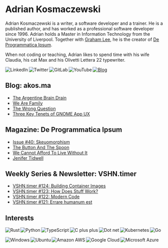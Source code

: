 # Adrian Kosmaczewski

Adrian Kosmaczewski is a writer, a software developer and a trainer. He is a published author, and has worked as a professional software developer since 1996. Adrian holds a Master in Information Technology from the University of Liverpool. Together with [Graham Lee](https://github.com/iamleeg/), he is the creator of [De Programmatica Ipsum](https://deprogrammaticaipsum.com).

When not coding or teaching, Adrian likes to spend time with his wife Claudia, his cat Max and his Olivetti Lettera 22 typewriter.

[<img align="left" alt="LinkedIn" src="https://img.shields.io/badge/linkedin-%230077B5.svg?&style=for-the-badge&logo=linkedin&logoColor=white">](https://linkedin.com/in/akosma) [<img align="left" alt="Twitter" src="https://img.shields.io/badge/twitter-%231DA1F2.svg?&style=for-the-badge&logo=twitter&logoColor=white">](https://twitter.com/akosma) [<img align="left" alt="GitLab" src="https://img.shields.io/badge/gitlab-%23330f63.svg?&style=for-the-badge&logo=gitlab&logoColor=white">](https://gitlab.com/akosma) [<img alt="YouTube" align="left" src="https://img.shields.io/badge/youtube-%23FF0000.svg?&style=for-the-badge&logo=youtube&logoColor=white">](https://vshn.tv) [<img alt="Blog" src="https://img.shields.io/badge/rss-%23FFA500.svg?&style=for-the-badge&logo=rss&logoColor=white">](https://akos.ma/index.xml)

## Blog: akos.ma

<!-- AKOSMA:START -->
- [The Argentine Brain Drain](https://akos.ma/blog/the-argentine-brain-drain/)
- [We Are Family](https://akos.ma/blog/we-are-family/)
- [The Wrong Question](https://akos.ma/blog/the-wrong-question/)
- [Three Key Tenets of GNOME App UX](https://akos.ma/blog/three-key-tenets-of-gnome-app-ux/)
<!-- AKOSMA:END -->

## Magazine: De Programmatica Ipsum

<!-- DEPROGIPSUM:START -->
- [Issue #40: Skeuomorphism](https://deprogrammaticaipsum.com/issue-40-skeuomorphism/)
- [The Button And The Spoon](https://deprogrammaticaipsum.com/the-button-and-the-spoon/)
- [We Cannot Afford To Live Without It](https://deprogrammaticaipsum.com/we-cannot-afford-to-live-without-it/)
- [Jenifer Tidwell](https://deprogrammaticaipsum.com/jenifer-tidwell/)
<!-- DEPROGIPSUM:END -->

## Weekly Series & Newsletter: VSHN.timer

<!-- VSHNTIMER:START -->
- [VSHN.timer #124: Building Container Images](https://www.vshn.ch/blog/vshn-timer-124-building-container-images/)
- [VSHN.timer #123: How Does Stuff Work?](https://www.vshn.ch/blog/vshn-timer-123-how-does-stuff-work/)
- [VSHN.timer #122: Modern Code](https://www.vshn.ch/blog/vshn-timer-122-modern-code/)
- [VSHN.timer #121: Errare humanum est](https://www.vshn.ch/blog/vshn-timer-121-errare-humanum-est/)
<!-- VSHNTIMER:END -->

## Interests

<img align="left" alt="Rust" src="https://img.shields.io/badge/rust-DEA584?logo=rust&logoColor=white&style=for-the-badge"> <img align="left" alt="Python" src="https://img.shields.io/badge/python-%233776AB.svg?&style=for-the-badge&logo=python&logoColor=white"> <img align="left" alt="TypeScript" src="https://img.shields.io/badge/typescript%20-%23007ACC.svg?&style=for-the-badge&logo=typescript&logoColor=white"> <img align="left" alt="C plus plus" src="https://img.shields.io/badge/c++%20-%2300599C.svg?&style=for-the-badge&logo=c%2B%2B&logoColor=white"> <img alt="Go" src="https://img.shields.io/badge/go-%2300ADD8.svg?&style=for-the-badge&logo=go&logoColor=white"> <img alt="Dot net" align="left" src="https://img.shields.io/badge/dotnet-net%23239120.svg?color=5C2D91&style=for-the-badge&logo=.net&logoColor=white"> <img align="left" alt="Kubernetes" src="https://img.shields.io/badge/kubernetes-326de6?logo=kubernetes&logoColor=white&style=for-the-badge">

<img align="left" alt="Windows" src="https://img.shields.io/badge/windows-0078D6?logo=windows&logoColor=white&style=for-the-badge"> <img align="left" alt="Ubuntu" src="https://img.shields.io/badge/ubuntu-E95420?logo=ubuntu&logoColor=white&style=for-the-badge"> <img align="left" alt="Amazon AWS" src="https://img.shields.io/badge/Amazon%20AWS-%23232F3E?logo=amazon-aws&logoColor=white&style=for-the-badge"> <img align="left" alt="Google Cloud" src="https://img.shields.io/badge/Google%20Cloud-%234285F4?logo=google-cloud&logoColor=white&style=for-the-badge "> <img alt="Microsoft Azure" src="https://img.shields.io/badge/Microsoft%20Azure-0089D6?logo=microsoft-azure&logoColor=white&style=for-the-badge">

